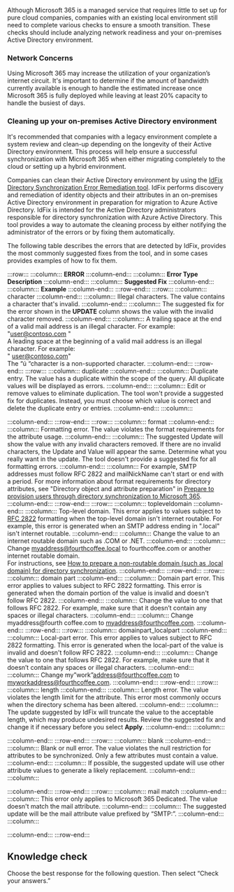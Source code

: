 Although Microsoft 365 is a managed service that requires little to set up for pure cloud companies, companies with an existing local environment still need to complete various checks to ensure a smooth transition. These checks should include analyzing network readiness and your on-premises Active Directory environment.

### Network Concerns

Using Microsoft 365 may increase the utilization of your organization’s internet circuit. It's important to determine if the amount of bandwidth currently available is enough to handle the estimated increase once Microsoft 365 is fully deployed while leaving at least 20% capacity to handle the busiest of days.

### Cleaning up your on-premises Active Directory environment

It's recommended that companies with a legacy environment complete a system review and clean-up depending on the longevity of their Active Directory environment. This process will help ensure a successful synchronization with Microsoft 365 when either migrating completely to the cloud or setting up a hybrid environment.

Companies can clean their Active Directory environment by using the [IdFix Directory Synchronization Error Remediation tool](https://microsoft.github.io/idfix/installation?azure-portal=true). IdFix performs discovery and remediation of identity objects and their attributes in an on-premises Active Directory environment in preparation for migration to Azure Active Directory. IdFix is intended for the Active Directory administrators responsible for directory synchronization with Azure Active Directory. This tool provides a way to automate the cleaning process by either notifying the administrator of the errors or by fixing them automatically.

The following table describes the errors that are detected by IdFix, provides the most commonly suggested fixes from the tool, and in some cases provides examples of how to fix them.

:::row:::
  :::column:::
    <b>ERROR</b>
  :::column-end:::
  :::column:::
    <b>Error Type Description</b>
  :::column-end:::
  :::column:::
    <b>Suggested Fix</b>
  :::column-end:::
  :::column:::
    <b>Example</b>
  :::column-end:::
:::row-end:::
:::row:::
  :::column:::
    character
  :::column-end:::
  :::column:::
    Illegal characters. The value contains a character that's invalid.
  :::column-end:::
  :::column:::
    The suggested fix for the error shown in the <b>UPDATE</b> column shows the value with the invalid character removed.
  :::column-end:::
  :::column:::
    A trailing space at the end of a valid mail address is an illegal character. For example:<br>  "user@contoso.com "<br>  A leading space at the beginning of a valid mail address is an illegal character. For example:<br>  " user@contoso.com"<br>  The “ú “character is a non-supported character.
  :::column-end:::
:::row-end:::
:::row:::
  :::column:::
    duplicate
  :::column-end:::
  :::column:::
    Duplicate entry. The value has a duplicate within the scope of the query. All duplicate values will be displayed as errors.
  :::column-end:::
  :::column:::
    Edit or remove values to eliminate duplication. The tool won't provide a suggested fix for duplicates. Instead, you must choose which value is correct and delete the duplicate entry or entries.
  :::column-end:::
  :::column:::
    
  :::column-end:::
:::row-end:::
:::row:::
  :::column:::
    format
  :::column-end:::
  :::column:::
    Formatting error. The value violates the format requirements for the attribute usage.
  :::column-end:::
  :::column:::
    The suggested Update will show the value with any invalid characters removed. If there are no invalid characters, the Update and Value will appear the same. Determine what you really want in the update. The tool doesn't provide a suggested fix for all formatting errors.
  :::column-end:::
  :::column:::
    For example, SMTP addresses must follow RFC 2822 and mailNickName can't start or end with a period. For more information about format requirements for directory attributes, see "Directory object and attribute preparation" in <a href="https://support.office.com/en-us/article/prepare-to-provision-users-through-directory-synchronization-to-office-365-01920974-9e6f-4331-a370-13aea4e82b3e?azure-portal=true">Prepare to provision users through directory synchronization to Microsoft 365</a>.
  :::column-end:::
:::row-end:::
:::row:::
  :::column:::
    topleveldomain
  :::column-end:::
  :::column:::
    Top-level domain. This error applies to values subject to <a href="https://go.microsoft.com/fwlink/p/?LinkId=401464?azure-portal=true">RFC 2822</a> formatting when the top-level domain isn't internet routable. For example, this error is generated when an SMTP address ending in ".local" isn't internet routable.
  :::column-end:::
  :::column:::
    Change the value to an internet routable domain such as .COM or .NET.
  :::column-end:::
  :::column:::
    Change myaddress@fourthcoffee.local to fourthcoffee.com or another internet routable domain.<br>  For instructions, see <a href="https://support.office.com/en-us/article/how-to-prepare-a-nonroutable-domain-such-as-local-domain-for-directory-synchronization-e7968303-c234-46c4-b8b0-b5c93c6d57a7?azure-portal=true">How to prepare a non-routable domain (such as .local domain) for directory synchronization</a>.
  :::column-end:::
:::row-end:::
:::row:::
  :::column:::
    domain part
  :::column-end:::
  :::column:::
    Domain part error. This error applies to values subject to RFC 2822 formatting. This error is generated when the domain portion of the value is invalid and doesn't follow RFC 2822.
  :::column-end:::
  :::column:::
    Change the value to one that follows RFC 2822. For example, make sure that it doesn’t contain any spaces or illegal characters.
  :::column-end:::
  :::column:::
    Change myaddress@fourth coffee.com to myaddress@fourthcoffee.com.
  :::column-end:::
:::row-end:::
:::row:::
  :::column:::
    domainpart_localpart
  :::column-end:::
  :::column:::
    Local-part error. This error applies to values subject to RFC 2822 formatting. This error is generated when the local-part of the value is invalid and doesn't follow RFC 2822.
  :::column-end:::
  :::column:::
    Change the value to one that follows RFC 2822. For example, make sure that it doesn’t contain any spaces or illegal characters.
  :::column-end:::
  :::column:::
    Change my”work”address@fourthcoffee.com to myworkaddress@fourthcoffee.com.
  :::column-end:::
:::row-end:::
:::row:::
  :::column:::
    length
  :::column-end:::
  :::column:::
    Length error. The value violates the length limit for the attribute. This error most commonly occurs when the directory schema has been altered.
  :::column-end:::
  :::column:::
    The update suggested by IdFix will truncate the value to the acceptable length, which may produce undesired results. Review the suggested fix and change it if necessary before you select **Apply**.
  :::column-end:::
  :::column:::
    
  :::column-end:::
:::row-end:::
:::row:::
  :::column:::
    blank
  :::column-end:::
  :::column:::
    Blank or null error. The value violates the null restriction for attributes to be synchronized. Only a few attributes must contain a value.
  :::column-end:::
  :::column:::
    If possible, the suggested update will use other attribute values to generate a likely replacement.
  :::column-end:::
  :::column:::
    
  :::column-end:::
:::row-end:::
:::row:::
  :::column:::
    mail match
  :::column-end:::
  :::column:::
    This error only applies to Microsoft 365 Dedicated. The value doesn't match the mail attribute.
  :::column-end:::
  :::column:::
    The suggested update will be the mail attribute value prefixed by “SMTP:”.
  :::column-end:::
  :::column:::
    
  :::column-end:::
:::row-end:::

## Knowledge check

Choose the best response for the following question. Then select “Check your answers.”